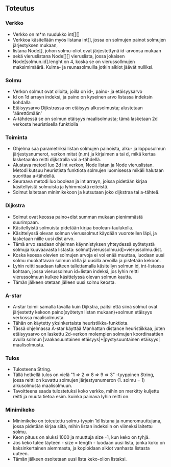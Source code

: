 ## Toteutus

### Verkko
* Verkko on m*m ruudukko int[][]
* Verkkoa käsitellään myös listana int[], jossa on solmujen painot solmujen järjestyksen mukaan,
* listana Node[], johon solmu-oliot ovat järjestettynä id-arvonsa mukaan
* sekä vieruslistana Node[][] vieruslista, jossa jokaisen Node[solmun.id].lenght on 4, koska se on vierussollmujen maksimimäärä. Kulma- ja reunasolmuilla jotkin alkiot jäävät nulliksi.

### Solmu
* Verkon solmut ovat olioita, joilla on id-, paino- ja etäisyysarvo
* Id on 1d arrayn indeksi, ja paino on kyseinen arvo listassa indeksin kohdalla
* Etäisyysarvo Dijkstrassa on etäisyys alkusolmusta; alustetaan 'äärettömään'
* A-tähdessä se on solmun etäisyys maalisolmusta; tämä lasketaan 2d verkosta heuristisella funktiolla

### Toiminta
* Ohjelma saa parametriksi listan solmujen painoista, alku- ja loppusolmun järjestysnumerot, verkon mitat (n,m) ja kirjaimen a tai d, mikä kertaa lasketaanko reitti dijkstralla vai a-tähdellä.
* Alustava metodi luo 2d int verkon, Node listan ja Node vieruslistan. Metodi kutsuu heuristista funktiota solmujen luomisessa mikäli halutaan suorittaa a-tähdellä.
* Seuraava metodi luo boolean ja int arrayn, joissa pidetään kirjaa käsitellyistä solmuista ja lyhimmästä reiteistä.
* Solmut laitetaan minimikekoon ja kutsutaan joko dijkstraa tai a-tähteä.


### Dijkstra
* Solmut ovat keossa paino+dist summan mukaan pienimmästä suurimpaan.
* Käsitellyistä solmuista pidetään kirjaa boolean-taulukolla.
* Käsittelyssä olevan solmun vierussolmut käydään vuorotellen läpi, ja lasketaan niille uusi dist arvo.
* Tämä arvo saadaan ohjelman käynnistyksen yhteydessä syötetystä solmuja kuuvaavasta listasta: solmut[vierussolmu.id]=vierussolmu.dist.
* Koska keossa olevien solmujen arvoja ei voi enää muuttaa, luodaan uusi solmu muokattavan solmun id:llä ja uusilla arvoilla ja pistetään kekoon.
* Lyhin reitti saadaan talteen tallettamalla käsitellyn solmun id, int-listassa kohtaan, jossa vierussolmun id=listan indeksi, jos lyhin reitti vierussolmuun kulkee käsittelyssä olevan solmun kautta.
* Tämän jälkeen otetaan jälleen uusi solmu keosta.

### A-star
* A-star toimii samalla tavalla kuin Dijkstra, paitsi että siinä solmut ovat järjestetty kekoon paino(syötetyn listan mukaan)+solmun etäisyys verkossa maalisolmusta.
* Tähän on käytetty yksinkertaista heuristiikka-funktiota.
* Tässä ohjelmassa A-star käyttää Manhattan distance heuristiikkaa, joten etäisyysarvo on laskettu 2d-verkon molempien solmujen koordinaattien avulla solmun |vaakasuuntainen etäisyys|+|pystysuuntainen etäisyys| maalisolmusta.

### Tulos
* Tulosteena String.
* Tällä hetkellä tulos on vielä "1 => 2 => 8 => 9 => 3" -tyyppinen String, jossa reitti on kuvattu solmujen järjestysnumeron (1. solmu = 1) alkusolmusta maalisolmuun.
* Tavoitteena saada tulostetuksi koko verkko, mihin on merkitty kuljettu reitti ja muuta tietoa esim. kuinka painava lyhin reitti on.

### Minimikeko
* Minimikeko on toteutettu solmu-tyypin 1d listana ja numeromuuttujana, jossa pidetään kirjaa siitä, mihin listan indeksiin on viimeksi laitettu solmu. 
* Keon pituus on aluksi 1000 ja muuttuja size -1, kun keko on tyhjä.
* Jos keko tulee täyteen - size = length - luodaan uusi lista, jonka koko on kaksinkertainen aiemmasta, ja kopioidaan alkiot vanhasta listasta uuteen.
* Tämän jälkeen osoitetaan uusi lista keko-olion listaksi.

